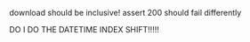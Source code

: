 download should be inclusive!
assert 200 should fail differently

DO I DO THE DATETIME INDEX SHIFT!!!!!
